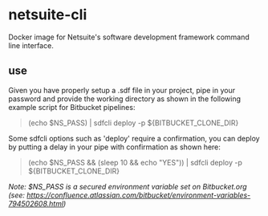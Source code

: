 # netsuite-cli
Docker image for Netsuite's software development framework command line interface.

## use
Given you have properly setup a .sdf file in your project, pipe in your password and provide the working directory as shown in the following example script for Bitbucket pipelines:

> (echo $NS_PASS) | sdfcli deploy -p ${BITBUCKET_CLONE_DIR}

Some sdfcli options such as 'deploy' require a confirmation, you can deploy by putting a delay in your pipe with confirmation as shown here:

> (echo $NS_PASS && (sleep 10 && echo "YES")) | sdfcli deploy -p ${BITBUCKET_CLONE_DIR}

*Note: $NS_PASS is a secured environment variable set on Bitbucket.org (see: https://confluence.atlassian.com/bitbucket/environment-variables-794502608.html)*
